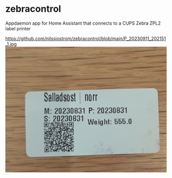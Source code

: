 # zebracontrol
Appdaemon app for Home Assistant  that connects to a CUPS Zebra ZPL2 label printer

https://github.com/nilssjostrom/zebracontrol/blob/main/P_20230911_202151_1.jpg
![Label](P_20230911_202151_1.jpg)


